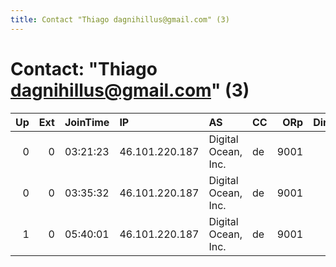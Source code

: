 ```yaml
---
title: Contact "Thiago dagnihillus@gmail.com" (3)
---
```


# Contact: "Thiago dagnihillus@gmail.com" (3)

|   Up |   Ext | JoinTime   | IP             | AS                  | CC   |   ORp |   Dirp | OS    | Version   | Nickname         |   eFamMembers |
|-----:|------:|:-----------|:---------------|:--------------------|:-----|------:|-------:|:------|:----------|:-----------------|--------------:|
|    0 |     0 | 03:21:23   | 46.101.220.187 | Digital Ocean, Inc. | de   |  9001 |      0 | Linux | 0.3.0.8   | PortHaven331AtL6 |             1 |
|    0 |     0 | 03:35:32   | 46.101.220.187 | Digital Ocean, Inc. | de   |  9001 |      0 | Linux | 0.3.0.8   | PortHaven331AtL6 |             1 |
|    1 |     0 | 05:40:01   | 46.101.220.187 | Digital Ocean, Inc. | de   |  9001 |      0 | Linux | 0.3.0.8   | PortHaven331AtL6 |             1 |
